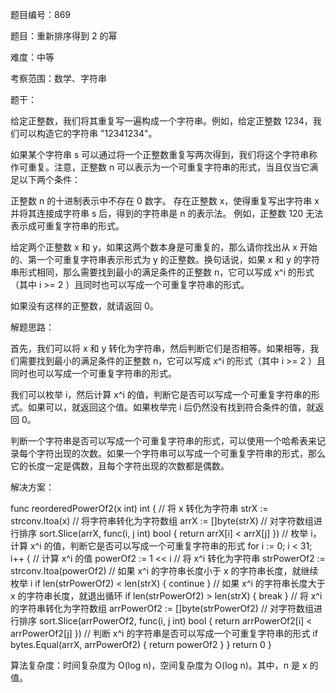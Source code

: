 题目编号：869

题目：重新排序得到 2 的幂

难度：中等

考察范围：数学、字符串

题干：

给定正整数，我们将其重复写一遍构成一个字符串。例如，给定正整数 1234，我们可以构造它的字符串 "12341234"。

如果某个字符串 s 可以通过将一个正整数重复写两次得到，我们将这个字符串称作可重复。注意，正整数 n 可以表示为一个可重复字符串的形式，当且仅当它满足以下两个条件：

正整数 n 的十进制表示中不存在 0 数字。
存在正整数 x，使得重复写出字符串 x 并将其连接成字符串 s 后，得到的字符串是 n 的表示法。
例如，正整数 120 无法表示成可重复字符串的形式。

给定两个正整数 x 和 y，如果这两个数本身是可重复的，那么请你找出从 x 开始的、第一个可重复字符串表示形式为 y 的正整数。换句话说，如果 x 和 y 的字符串形式相同，那么需要找到最小的满足条件的正整数 n，它可以写成 x^i 的形式（其中 i >= 2 ）且同时也可以写成一个可重复字符串的形式。

如果没有这样的正整数，就请返回 0。

解题思路：

首先，我们可以将 x 和 y 转化为字符串，然后判断它们是否相等。如果相等，我们需要找到最小的满足条件的正整数 n，它可以写成 x^i 的形式（其中 i >= 2 ）且同时也可以写成一个可重复字符串的形式。

我们可以枚举 i，然后计算 x^i 的值，判断它是否可以写成一个可重复字符串的形式。如果可以，就返回这个值。如果枚举完 i 后仍然没有找到符合条件的值，就返回 0。

判断一个字符串是否可以写成一个可重复字符串的形式，可以使用一个哈希表来记录每个字符出现的次数。如果一个字符串可以写成一个可重复字符串的形式，那么它的长度一定是偶数，且每个字符出现的次数都是偶数。

解决方案：

func reorderedPowerOf2(x int) int {
    // 将 x 转化为字符串
    strX := strconv.Itoa(x)
    // 将字符串转化为字符数组
    arrX := []byte(strX)
    // 对字符数组进行排序
    sort.Slice(arrX, func(i, j int) bool {
        return arrX[i] < arrX[j]
    })
    // 枚举 i，计算 x^i 的值，判断它是否可以写成一个可重复字符串的形式
    for i := 0; i < 31; i++ {
        // 计算 x^i 的值
        powerOf2 := 1 << i
        // 将 x^i 转化为字符串
        strPowerOf2 := strconv.Itoa(powerOf2)
        // 如果 x^i 的字符串长度小于 x 的字符串长度，就继续枚举 i
        if len(strPowerOf2) < len(strX) {
            continue
        }
        // 如果 x^i 的字符串长度大于 x 的字符串长度，就退出循环
        if len(strPowerOf2) > len(strX) {
            break
        }
        // 将 x^i 的字符串转化为字符数组
        arrPowerOf2 := []byte(strPowerOf2)
        // 对字符数组进行排序
        sort.Slice(arrPowerOf2, func(i, j int) bool {
            return arrPowerOf2[i] < arrPowerOf2[j]
        })
        // 判断 x^i 的字符串是否可以写成一个可重复字符串的形式
        if bytes.Equal(arrX, arrPowerOf2) {
            return powerOf2
        }
    }
    return 0
}

算法复杂度：时间复杂度为 O(log n)，空间复杂度为 O(log n)。其中，n 是 x 的值。